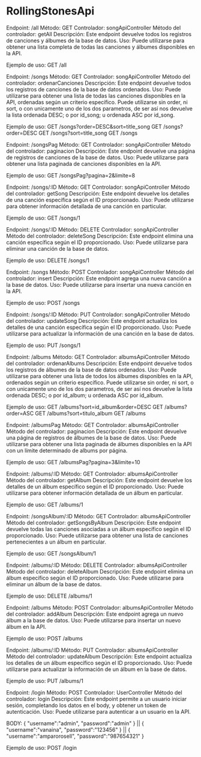 # RollingStonesApi

Endpoint: /all
Método: GET
Controlador: songApiController
Método del controlador: getAll
Descripción: Este endpoint devuelve todos los registros de canciones y álbumes de la base de datos.
Uso: Puede utilizarse para obtener una lista completa de todas las canciones y álbumes disponibles en la API.

Ejemplo de uso:
GET /all

Endpoint: /songs
Método: GET
Controlador: songApiController
Método del controlador: ordenarCanciones
Descripción: Este endpoint devuelve todos los registros de canciones de la base de datos ordenados.
Uso: Puede utilizarse para obtener una lista de todas las canciones disponibles en la API, ordenadas según un criterio específico. Puede utilizarse sin order, ni sort, o con unicamente uno de los dos parametros, de ser así nos devuelve la lista ordenada DESC; o por id_song; u ordenada ASC por id_song.

Ejemplo de uso:
GET /songs?order=DESC&sort=title_song
GET /songs?order=DESC
GET /songs?sort=title_song
GET /songs

Endpoint: /songsPag
Método: GET
Controlador: songApiController
Método del controlador: paginacion
Descripción: Este endpoint devuelve una página de registros de canciones de la base de datos.
Uso: Puede utilizarse para obtener una lista paginada de canciones disponibles en la API.

Ejemplo de uso:
GET /songsPag?pagina=2&limite=8

Endpoint: /songs/:ID
Método: GET
Controlador: songApiController
Método del controlador: getSong
Descripción: Este endpoint devuelve los detalles de una canción específica según el ID proporcionado.
Uso: Puede utilizarse para obtener información detallada de una canción en particular.

Ejemplo de uso:
GET /songs/1

Endpoint: /songs/:ID
Método: DELETE
Controlador: songApiController
Método del controlador: deleteSong
Descripción: Este endpoint elimina una canción específica según el ID proporcionado.
Uso: Puede utilizarse para eliminar una canción de la base de datos.

Ejemplo de uso:
DELETE /songs/1

Endpoint: /songs
Método: POST
Controlador: songApiController
Método del controlador: insert
Descripción: Este endpoint agrega una nueva canción a la base de datos.
Uso: Puede utilizarse para insertar una nueva canción en la API.

Ejemplo de uso:
POST /songs

Endpoint: /songs/:ID
Método: PUT
Controlador: songApiController
Método del controlador: updateSong
Descripción: Este endpoint actualiza los detalles de una canción específica según el ID proporcionado.
Uso: Puede utilizarse para actualizar la información de una canción en la base de datos.

Ejemplo de uso:
PUT /songs/1

Endpoint: /albums
Método: GET
Controlador: albumsApiController
Método del controlador: ordenarAlbums
Descripción: Este endpoint devuelve todos los registros de álbumes de la base de datos ordenados.
Uso: Puede utilizarse para obtener una lista de todos los álbumes disponibles en la API, ordenados según un criterio específico. Puede utilizarse sin order, ni sort, o con unicamente uno de los dos parametros, de ser así nos devuelve la lista ordenada DESC; o por id_album; u ordenada ASC por id_album.

Ejemplo de uso:
GET /albums?sort=id_album&order=DESC
GET /albums?order=ASC
GET /albums?sort=titulo_album
GET /albums

Endpoint: /albumsPag
Método: GET
Controlador: albumsApiController
Método del controlador: paginacion
Descripción: Este endpoint devuelve una página de registros de álbumes de la base de datos.
Uso: Puede utilizarse para obtener una lista paginada de álbumes disponibles en la API con un límite determinado de albums por página.

Ejemplo de uso:
GET /albumsPag?pagina=3&limite=10

Endpoint: /albums/:ID
Método: GET
Controlador: albumsApiController
Método del controlador: getAlbum
Descripción: Este endpoint devuelve los detalles de un álbum específico según el ID proporcionado.
Uso: Puede utilizarse para obtener información detallada de un álbum en particular.

Ejemplo de uso:
GET /albums/1

Endpoint: /songsAlbum/:ID
Método: GET
Controlador: albumsApiController
Método del controlador: getSongsByAlbum
Descripción: Este endpoint devuelve todas las canciones asociadas a un álbum específico según el ID proporcionado.
Uso: Puede utilizarse para obtener una lista de canciones pertenecientes a un álbum en particular.

Ejemplo de uso:
GET /songsAlbum/1

Endpoint: /albums/:ID
Método: DELETE
Controlador: albumsApiController
Método del controlador: deleteAlbum
Descripción: Este endpoint elimina un álbum específico según el ID proporcionado.
Uso: Puede utilizarse para eliminar un álbum de la base de datos.

Ejemplo de uso:
DELETE /albums/1

Endpoint: /albums
Método: POST
Controlador: albumsApiController
Método del controlador: addAlbum
Descripción: Este endpoint agrega un nuevo álbum a la base de datos.
Uso: Puede utilizarse para insertar un nuevo álbum en la API.

Ejemplo de uso:
POST /albums

Endpoint: /albums/:ID
Método: PUT
Controlador: albumsApiController
Método del controlador: updateAlbum
Descripción: Este endpoint actualiza los detalles de un álbum específico según el ID proporcionado.
Uso: Puede utilizarse para actualizar la información de un álbum en la base de datos.

Ejemplo de uso:
PUT /albums/1

Endpoint: /login
Método: POST
Controlador: UserController
Método del controlador: login
Descripción: Este endpoint permite a un usuario iniciar sesión, completando los datos en el body, y obtener un token de autenticación.
Uso: Puede utilizarse para autenticar a un usuario en la API.

BODY:
{
"username":"admin",
"password":"admin"
}
||
{
"username":"vanaina",
"password":"123456"
}
||
{
"username":"amparorosell",
"password":"987654321"
}

Ejemplo de uso:
POST /login
